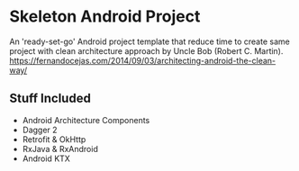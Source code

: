 # Skeleton Android Project
An 'ready-set-go' Android project template that reduce time to create same project with clean architecture approach by Uncle Bob (Robert C. Martin).
https://fernandocejas.com/2014/09/03/architecting-android-the-clean-way/

## Stuff Included
- Android Architecture Components
- Dagger 2
- Retrofit & OkHttp
- RxJava & RxAndroid
- Android KTX